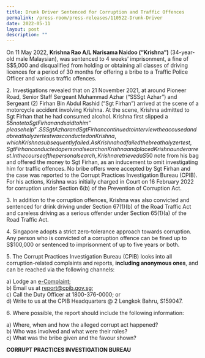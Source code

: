 ```yaml
---
title: Drunk Driver Sentenced for Corruption and Traffic Offences
permalink: /press-room/press-releases/110522-Drunk-Driver
date: 2022-05-11
layout: post
description: ""
---
```

On 11 May 2022, **Krishna Rao A/L Narisama Naidoo (“Krishna”)** (34-year-old
male Malaysian), was sentenced to 4 weeks’ imprisonment, a fine of S$5,000 and disqualified from holding or obtaining all classes of driving licences for a period of 30 months for offering
a bribe to a Traffic Police Officer and various traffic offences.
 
2\. Investigations revealed that on 21 November 2021, at around Pioneer Road, Senior
Staff Sergeant Muhammad Azhar (“SSSgt Azhar”) and Sergeant (2) Firhan Bin Abdul Rashid
(“Sgt Firhan”) arrived at the scene of a motorcycle accident involving Krishna. At the scene,
Krishna admitted to Sgt Firhan that he had consumed alcohol. Krishna first slipped a S$5
note to Sgt Firhan and said to him “please help”. SSSgt Azhar and Sgt Firhan continued to
interview the accused and a breathalyzer test was conducted on Krishna, which Krishna
subsequently failed. As Krishna had failed the breathalyzer test, Sgt Firhan conducted a
personal search on Krishna and placed Krishna under arrest. In the course of the personal
search, Krishna retrieved a S$50 note from his bag and offered the money to Sgt Firhan, as
an inducement to omit investigating him for traffic offences. No bribe offers were accepted
by Sgt Firhan and the case was reported to the Corrupt Practices Investigation Bureau
(CPIB). For his actions, Krishna was initially charged in Court on 16 February 2022 for
corruption under Section 6(b) of the Prevention of Corruption Act.


3\. In addition to the corruption offences, Krishna was also convicted and sentenced for
drink driving under Section 67(1)(b) of the Road Traffic Act and careless driving as a serious
offender under Section 65(1)(a) of the Road Traffic Act.


4\. Singapore adopts a strict zero-tolerance approach towards corruption. Any person
who is convicted of a corruption offence can be fined up to S$100,000 or sentenced to
imprisonment of up to five years or both. 


5\.        The Corrupt Practices Investigation Bureau (CPIB) looks into all corruption-related complaints and reports, **including anonymous ones**, and can be reached via the following channels:

a) Lodge an [e-Complaint](/e-services/e-complaint-for-corrupt-conduct);<br>
b) Email us at <a href="mailto:report@cpib.gov.sg" class="spamspan">report@cpib.gov.sg</a>;<br>
c) Call the Duty Officer at 1800-376-0000; or<br>
d) Write to us at the CPIB Headquarters @ 2 Lengkok Bahru, S159047.

6\.	Where possible, the report should include the following information:

a) Where, when and how the alleged corrupt act happened?<br>
b) Who was involved and what were their roles?<br>
c) What was the bribe given and the favour shown?

**CORRUPT PRACTICES INVESTIGATION BUREAU**